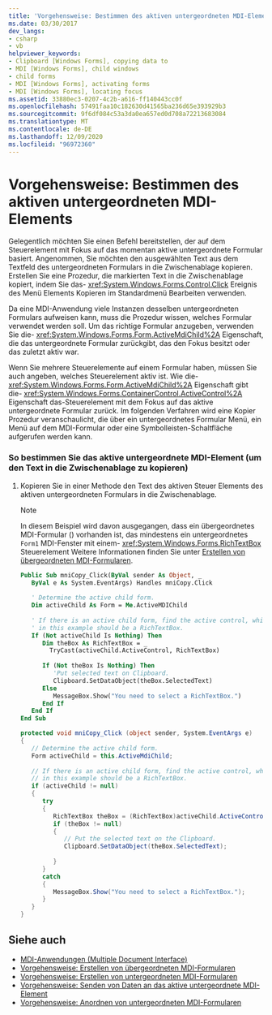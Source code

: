```yaml
---
title: 'Vorgehensweise: Bestimmen des aktiven untergeordneten MDI-Elements'
ms.date: 03/30/2017
dev_langs:
- csharp
- vb
helpviewer_keywords:
- Clipboard [Windows Forms], copying data to
- MDI [Windows Forms], child windows
- child forms
- MDI [Windows Forms], activating forms
- MDI [Windows Forms], locating focus
ms.assetid: 33880ec3-0207-4c2b-a616-ff140443cc0f
ms.openlocfilehash: 57491faa10c182630d41565ba236d65e393929b3
ms.sourcegitcommit: 9f6df084c53a3da0ea657ed0d708a72213683084
ms.translationtype: MT
ms.contentlocale: de-DE
ms.lasthandoff: 12/09/2020
ms.locfileid: "96972360"
---
```

# <a name="how-to-determine-the-active-mdi-child"></a>Vorgehensweise: Bestimmen des aktiven untergeordneten MDI-Elements
Gelegentlich möchten Sie einen Befehl bereitstellen, der auf dem Steuerelement mit Fokus auf das momentan aktive untergeordnete Formular basiert. Angenommen, Sie möchten den ausgewählten Text aus dem Textfeld des untergeordneten Formulars in die Zwischenablage kopieren. Erstellen Sie eine Prozedur, die markierten Text in die Zwischenablage kopiert, indem Sie das- <xref:System.Windows.Forms.Control.Click> Ereignis des Menü Elements Kopieren im Standardmenü Bearbeiten verwenden.  
  
 Da eine MDI-Anwendung viele Instanzen desselben untergeordneten Formulars aufweisen kann, muss die Prozedur wissen, welches Formular verwendet werden soll. Um das richtige Formular anzugeben, verwenden Sie die- <xref:System.Windows.Forms.Form.ActiveMdiChild%2A> Eigenschaft, die das untergeordnete Formular zurückgibt, das den Fokus besitzt oder das zuletzt aktiv war.  
  
 Wenn Sie mehrere Steuerelemente auf einem Formular haben, müssen Sie auch angeben, welches Steuerelement aktiv ist. Wie die- <xref:System.Windows.Forms.Form.ActiveMdiChild%2A> Eigenschaft gibt die- <xref:System.Windows.Forms.ContainerControl.ActiveControl%2A> Eigenschaft das-Steuerelement mit dem Fokus auf das aktive untergeordnete Formular zurück. Im folgenden Verfahren wird eine Kopier Prozedur veranschaulicht, die über ein untergeordnetes Formular Menü, ein Menü auf dem MDI-Formular oder eine Symbolleisten-Schaltfläche aufgerufen werden kann.  
  
### <a name="to-determine-the-active-mdi-child-to-copy-its-text-to-the-clipboard"></a>So bestimmen Sie das aktive untergeordnete MDI-Element (um den Text in die Zwischenablage zu kopieren)  
  
1. Kopieren Sie in einer Methode den Text des aktiven Steuer Elements des aktiven untergeordneten Formulars in die Zwischenablage.  
  
    > [!NOTE]
    > In diesem Beispiel wird davon ausgegangen, dass ein übergeordnetes MDI-Formular () vorhanden ist, das mindestens ein untergeordnetes `Form1` MDI-Fenster mit einem- <xref:System.Windows.Forms.RichTextBox> Steuerelement Weitere Informationen finden Sie unter [Erstellen von übergeordneten MDI-Formularen](how-to-create-mdi-parent-forms.md).  
  
    ```vb  
    Public Sub mniCopy_Click(ByVal sender As Object, _  
       ByVal e As System.EventArgs) Handles mniCopy.Click  
  
       ' Determine the active child form.  
       Dim activeChild As Form = Me.ActiveMDIChild  
  
       ' If there is an active child form, find the active control, which  
       ' in this example should be a RichTextBox.  
       If (Not activeChild Is Nothing) Then  
          Dim theBox As RichTextBox = _  
            TryCast(activeChild.ActiveControl, RichTextBox)  
  
          If (Not theBox Is Nothing) Then  
             'Put selected text on Clipboard.  
             Clipboard.SetDataObject(theBox.SelectedText)  
          Else  
             MessageBox.Show("You need to select a RichTextBox.")  
          End If  
       End If  
    End Sub  
    ```  
  
    ```csharp  
    protected void mniCopy_Click (object sender, System.EventArgs e)  
    {  
       // Determine the active child form.  
       Form activeChild = this.ActiveMdiChild;  
  
       // If there is an active child form, find the active control, which  
       // in this example should be a RichTextBox.  
       if (activeChild != null)  
       {
          try  
          {  
             RichTextBox theBox = (RichTextBox)activeChild.ActiveControl;  
             if (theBox != null)  
             {  
                // Put the selected text on the Clipboard.  
                Clipboard.SetDataObject(theBox.SelectedText);  
  
             }  
          }  
          catch  
          {  
             MessageBox.Show("You need to select a RichTextBox.");  
          }  
       }  
    }  
    ```  
  
## <a name="see-also"></a>Siehe auch

- [MDI-Anwendungen (Multiple Document Interface)](multiple-document-interface-mdi-applications.md)
- [Vorgehensweise: Erstellen von übergeordneten MDI-Formularen](how-to-create-mdi-parent-forms.md)
- [Vorgehensweise: Erstellen von untergeordneten MDI-Formularen](how-to-create-mdi-child-forms.md)
- [Vorgehensweise: Senden von Daten an das aktive untergeordnete MDI-Element](how-to-send-data-to-the-active-mdi-child.md)
- [Vorgehensweise: Anordnen von untergeordneten MDI-Formularen](how-to-arrange-mdi-child-forms.md)
